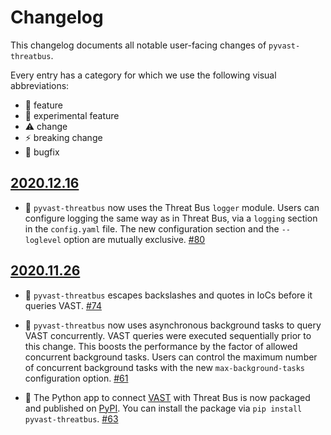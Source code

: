 # Changelog

This changelog documents all notable user-facing changes of `pyvast-threatbus`.

Every entry has a category for which we use the following visual abbreviations:

- 🎁 feature
- 🧬 experimental feature
- ⚠️ change
- ⚡️ breaking change
- 🐞 bugfix

 <!-- ## Unreleased -->

## [2020.12.16]

- 🎁 `pyvast-threatbus` now uses the Threat Bus `logger` module. Users can
  configure logging the same way as in Threat Bus, via a `logging` section in
  the `config.yaml` file. The new configuration section and the `--loglevel`
  option are mutually exclusive.
  [#80](https://github.com/tenzir/threatbus/pull/80)

## [2020.11.26]

- 🐞 `pyvast-threatbus` escapes backslashes and quotes in IoCs before it queries
  VAST.
  [#74](https://github.com/tenzir/threatbus/pull/74)

- 🎁 `pyvast-threatbus` now uses asynchronous background tasks to query VAST
  concurrently. VAST queries were executed sequentially prior to this change.
  This boosts the performance by the factor of allowed concurrent background
  tasks. Users can control the maximum number of concurrent background tasks
  with the new `max-background-tasks` configuration option.
  [#61](https://github.com/tenzir/threatbus/pull/61)

- 🎁 The Python app to connect [VAST](https://github.com/tenzir/vast) with
  Threat Bus is now packaged and published on [PyPI](https://pypi.org/). You can
  install the package via `pip install pyvast-threatbus`.
  [#63](https://github.com/tenzir/threatbus/pull/63)

[2020.11.26]: https://github.com/tenzir/threatbus/releases/tag/2020.11.26
[2020.12.16]: https://github.com/tenzir/threatbus/releases/tag/2020.12.16
